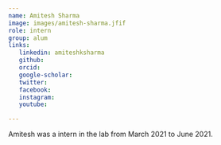 ```yaml
---
name: Amitesh Sharma
image: images/amitesh-sharma.jfif
role: intern
group: alum
links:
   linkedin: amiteshksharma
   github:
   orcid: 
   google-scholar:
   twitter:
   facebook:
   instagram: 
   youtube:

---
```


Amitesh was a intern in the lab from March 2021 to June 2021.
